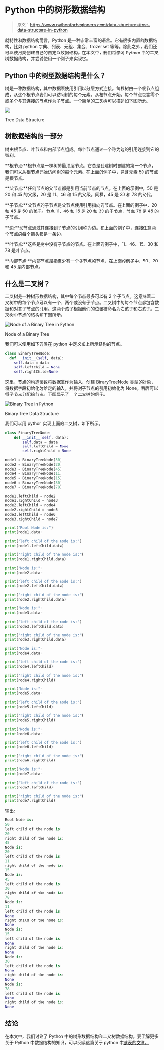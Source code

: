 # Python 中的树形数据结构

> 原文：<https://www.pythonforbeginners.com/data-structures/tree-data-structure-in-python>

就特性和数据结构而言，Python 是一种非常丰富的语言。它有很多内置的数据结构，比如 python 字典、列表、元组、集合、frozenset 等等。除此之外，我们还可以使用类创建自己的自定义数据结构。在本文中，我们将学习 Python 中的二叉树数据结构，并尝试使用一个例子来实现它。

## Python 中的树型数据结构是什么？

树是一种数据结构，其中数据项使用引用以分层方式连接。每棵树由一个根节点组成，从这个根节点我们可以访问树的每个元素。从根节点开始，每个节点包含零个或多个与其连接的节点作为子节点。一个简单的二叉树可以描述如下图所示。

![](img/2e7b5d8d30e468e7e8f0f2010f542fc3.png)



Tree Data Structure

## 树数据结构的一部分

树由根节点、叶节点和内部节点组成。每个节点通过一个称为边的引用连接到它的智利。

**根节点:**根节点是一棵树的最顶层节点。它总是创建树时创建的第一个节点，我们可以从根节点开始访问树的每个元素。在上面的例子中，包含元素 50 的节点是根节点。

**父节点:**任何节点的父节点都是引用当前节点的节点。在上面的示例中，50 是 20 和 45 的父级，20 是 11、46 和 15 的父级。同样，45 是 30 和 78 的父代。

**子节点:**父节点的子节点是父节点使用引用指向的节点。在上面的例子中，20 和 45 是 50 的孩子。节点 11、46 和 15 是 20 和 30 的子节点，节点 78 是 45 的子节点。

**边:**父节点通过其连接到子节点的引用称为边。在上面的例子中，连接任意两个节点的每个箭头都是一条边。

**叶节点:**这些是树中没有子节点的节点。在上面的例子中，11、46、15、30 和 78 是叶节点。

**内部节点:**内部节点是指至少有一个子节点的节点。在上面的例子中，50、20 和 45 是内部节点。

## 什么是二叉树？

二叉树是一种树形数据结构，其中每个节点最多可以有 2 个子节点。这意味着二叉树中的每个节点可以有一个、两个或没有子节点。二叉树中的每个节点都包含数据和对其子节点的引用。这两个孩子根据他们的位置被命名为左孩子和右孩子。二叉树中节点的结构如下图所示。

![Node of a Binary Tree in Python](img/cc8380b5ca553b34fbc050578e3c4385.png)



Node of a Binary Tree

我们可以使用如下的类在 python 中定义如上所示结构的节点。

```py
class BinaryTreeNode:
  def __init__(self, data):
    self.data = data
    self.leftChild = None
    self.rightChild=None
```

这里，节点的构造函数将数据值作为输入，创建 BinaryTreeNode 类型的对象，将数据字段初始化为给定的输入，并将对子节点的引用初始化为 None。稍后可以将子节点分配给节点。下图显示了一个二叉树的例子。

![ Binary Tree in Python](img/2ba371d6eab6e2644167dea0752b2af3.png)



Binary Tree Data Structure

我们可以用 python 实现上面的二叉树，如下所示。

```py
class BinaryTreeNode:
    def __init__(self, data):
        self.data = data
        self.leftChild = None
        self.rightChild = None

node1 = BinaryTreeNode(50)
node2 = BinaryTreeNode(20)
node3 = BinaryTreeNode(45)
node4 = BinaryTreeNode(11)
node5 = BinaryTreeNode(15)
node6 = BinaryTreeNode(30)
node7 = BinaryTreeNode(78)

node1.leftChild = node2
node1.rightChild = node3
node2.leftChild = node4
node2.rightChild = node5
node3.leftChild = node6
node3.rightChild = node7

print("Root Node is:")
print(node1.data)

print("left child of the node is:")
print(node1.leftChild.data)

print("right child of the node is:")
print(node1.rightChild.data)

print("Node is:")
print(node2.data)

print("left child of the node is:")
print(node2.leftChild.data)

print("right child of the node is:")
print(node2.rightChild.data)

print("Node is:")
print(node3.data)

print("left child of the node is:")
print(node3.leftChild.data)

print("right child of the node is:")
print(node3.rightChild.data)

print("Node is:")
print(node4.data)

print("left child of the node is:")
print(node4.leftChild)

print("right child of the node is:")
print(node4.rightChild)

print("Node is:")
print(node5.data)

print("left child of the node is:")
print(node5.leftChild)

print("right child of the node is:")
print(node5.rightChild)

print("Node is:")
print(node6.data)

print("left child of the node is:")
print(node6.leftChild)

print("right child of the node is:")
print(node6.rightChild)

print("Node is:")
print(node7.data)

print("left child of the node is:")
print(node7.leftChild)

print("right child of the node is:")
print(node7.rightChild) 
```

输出:

```py
Root Node is:
50
left child of the node is:
20
right child of the node is:
45
Node is:
20
left child of the node is:
11
right child of the node is:
15
Node is:
45
left child of the node is:
30
right child of the node is:
78
Node is:
11
left child of the node is:
None
right child of the node is:
None
Node is:
15
left child of the node is:
None
right child of the node is:
None
Node is:
30
left child of the node is:
None
right child of the node is:
None
Node is:
78
left child of the node is:
None
right child of the node is:
None
```

## 结论

在本文中，我们讨论了 Python 中的树形数据结构和二叉树数据结构。要了解更多关于 Python 中数据结构的知识，可以阅读这篇关于 python 中[链表的文章。](https://www.pythonforbeginners.com/lists/linked-list-in-python)